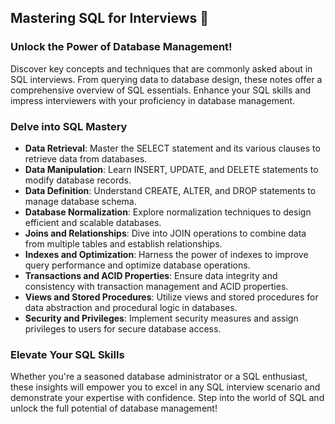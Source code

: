 ## Mastering SQL for Interviews 🚀

### Unlock the Power of Database Management!

Discover key concepts and techniques that are commonly asked about in SQL interviews. From querying data to database design, these notes offer a comprehensive overview of SQL essentials. Enhance your SQL skills and impress interviewers with your proficiency in database management.

### Delve into SQL Mastery

- **Data Retrieval**: Master the SELECT statement and its various clauses to retrieve data from databases.
- **Data Manipulation**: Learn INSERT, UPDATE, and DELETE statements to modify database records.
- **Data Definition**: Understand CREATE, ALTER, and DROP statements to manage database schema.
- **Database Normalization**: Explore normalization techniques to design efficient and scalable databases.
- **Joins and Relationships**: Dive into JOIN operations to combine data from multiple tables and establish relationships.
- **Indexes and Optimization**: Harness the power of indexes to improve query performance and optimize database operations.
- **Transactions and ACID Properties**: Ensure data integrity and consistency with transaction management and ACID properties.
- **Views and Stored Procedures**: Utilize views and stored procedures for data abstraction and procedural logic in databases.
- **Security and Privileges**: Implement security measures and assign privileges to users for secure database access.

### Elevate Your SQL Skills

Whether you're a seasoned database administrator or a SQL enthusiast, these insights will empower you to excel in any SQL interview scenario and demonstrate your expertise with confidence. Step into the world of SQL and unlock the full potential of database management!
